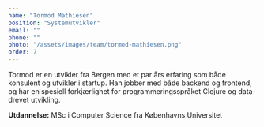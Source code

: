 ```yaml
---
name: "Tormod Mathiesen"
position: "Systemutvikler"
email: ""
phone: ""
photo: "/assets/images/team/tormod-mathiesen.png"
order: 7
---
```


Tormod er en utvikler fra Bergen med et par års erfaring som både konsulent og utvikler i startup. Han jobber med både backend og frontend, og har en spesiell forkjærlighet for programmeringsspråket Clojure og data-drevet utvikling.

**Utdannelse:** MSc i Computer Science fra Københavns Universitet